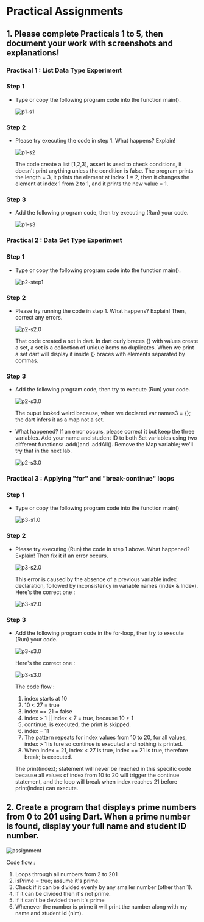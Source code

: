 # Practical Assignments

## 1. Please complete Practicals 1 to 5, then document your work with screenshots and explanations!

### Practical 1 : List Data Type Experiment
### Step 1 
- Type or copy the following program code into the function main().
    
    ![p1-s1](img/p1-s1.png)

### Step 2
- Please try executing the code in step 1. What happens? Explain!
    
    ![p1-s2](img/p1-s2.png)

    The code create a list [1,2,3], assert is used to check conditions, it doesn't print anything unless the condition is false. The program prints the length = 3, it prints the element at index 1 = 2, then it changes the element at index 1 from 2 to 1, and it prints the new value = 1.

### Step 3 
- Add the following program code, then try executing (Run) your code.
    
    ![p1-s3](img/p1-s3.png)

### Practical 2 : Data Set Type Experiment
### Step 1
- Type or copy the following program code into the function main().

    ![p2-step1](img/p2-s1.png)

### Step 2
- Please try running the code in step 1. What happens? Explain! Then, correct any errors.

    ![p2-s2.0](img/p2-s2.png)
    
    That code created a set in dart. In dart curly braces {} with values create a set, a set is a collection of unique items no duplicates. When we print a set dart will display it inside {} braces with elements separated by commas.

### Step 3
- Add the following program code, then try to execute (Run) your code.

    ![p2-s3.0](img/p2-s3.0.png)

    The ouput looked weird because, when we declared var names3 = {}; the dart infers it as a map not a set.

- What happened? If an error occurs, please correct it but keep the three variables. Add your name and student ID to both Set variables using two different functions: .add()and .addAll(). Remove the Map variable; we'll try that in the next lab.

    ![p2-s3.0](img/p2-s3.1.png)

### Practical 3 : Applying "for" and "break-continue" loops
### Step 1
- Type or copy the following program code into the function main()

    ![p3-s1.0](img/p3-1.0.png)

### Step 2
- Please try executing (Run) the code in step 1 above. What happened? Explain! Then fix it if an error occurs.

    ![p3-s2.0](img/p3-2.0.png)

    This error is caused by the absence of a previous variable index declaration, followed by inconsistency in variable names (index & Index). Here's the correct one :

    ![p3-s2.0](img/p3-2.1.png)

### Step 3
- Add the following program code in the for-loop, then try to execute (Run) your code.

    ![p3-s3.0](img/p3-s3.0.png)

    Here's the correct one :

    ![p3-s3.0](img/p3-s3.1.png)

    The code flow :
    1. index starts at 10
    2. 10 < 27 = true
    3. index == 21 = false
    4. index > 1 || index < 7 = true, because 10 > 1
    5. continue; is executed, the print is skipped.
    6. index = 11
    7. The pattern repeats for index values from 10 to 20, for all values, index > 1 is ture so continue is executed and nothing is printed.
    8. When index = 21, index < 27 is true, index == 21 is true, therefore break; is executed.
    
    The print(index); statement will never be reached in this specific code because all values of index from 10 to 20 will trigger the continue statement, and the loop will break when index reaches 21 before print(index) can execute.


## 2. Create a program that displays prime numbers from 0 to 201 using Dart. When a prime number is found, display your full name and student ID number.

![assignment](img/assignment.png)

Code flow :
1. Loops through all numbers from 2 to 201
2. isPrime = true; assume it's prime.
3. Check if it can be divided evenly by any smaller number (other than 1).
4. If it can be divided then it's not prime.
5. If it can't be devided then it's prime
6. Whenever the number is prime it will print the number along with my name and student id (nim).